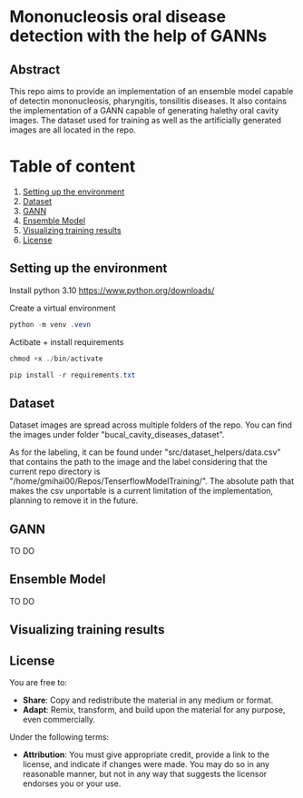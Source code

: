 # Mononucleosis oral disease detection with the help of GANNs

## Abstract

This repo aims to provide an implementation of an ensemble model capable of detectin mononucleosis, pharyngitis, tonsilitis diseases. It also contains the implementation of a GANN capable of generating 
halethy oral cavity images. The dataset used for training as well as the artificially generated images are all located in the repo.

# Table of content

1. [Setting up the environment](#setting-up-the-environment)
2. [Dataset](#dataset)
3. [GANN](#gann)
4. [Ensemble Model](#ensemble-model)
5. [Visualizing training results](#visualizing-training-results)
6. [License](#license)

## Setting up the environment

Install python 3.10 https://www.python.org/downloads/

Create a virtual environment

```ps1
python -m venv .vevn
```
Actibate + install requirements

```ps1
chmod +x ./bin/activate

pip install -r requirements.txt
```

## Dataset

Dataset images are spread across multiple folders of the repo. You can find the images under folder "bucal_cavity_diseases_dataset". 

As for the labeling, it can be found under  "src/dataset_helpers/data.csv" that contains the path to the image and the label considering that the current repo directory is "/home/gmihai00/Repos/TenserflowModelTraining/". The absolute path that makes the csv unportable is a current limitation of the implementation, planning to remove it in the future.


## GANN
TO DO

## Ensemble Model
TO DO

## Visualizing training results

## License

You are free to:
- **Share**: Copy and redistribute the material in any medium or format.
- **Adapt**: Remix, transform, and build upon the material for any purpose, even commercially.

Under the following terms:
- **Attribution**: You must give appropriate credit, provide a link to the license, and indicate if changes were made. You may do so in any reasonable manner, but not in any way that suggests the licensor endorses you or your use.
